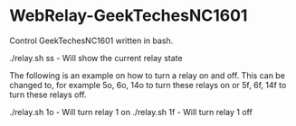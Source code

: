 # WebRelay-GeekTechesNC1601
Control GeekTechesNC1601 written in bash.

./relay.sh ss     - Will show the current relay state

The following is an example on how to turn a relay on and off. This can be changed to, for example 5o, 6o, 14o to turn these relays on or 5f, 6f, 14f to turn these relays off.  

./relay.sh 1o     - Will turn relay 1 on
./relay.sh 1f     - Will turn relay 1 off
